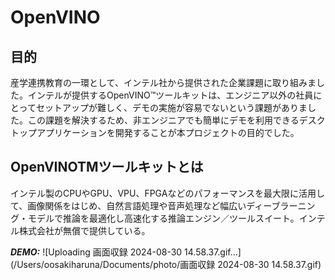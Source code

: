 # OpenVINO

## 目的
産学連携教育の一環として、インテル社から提供された企業課題に取り組みました。インテルが提供するOpenVINO™ツールキットは、エンジニア以外の社員にとってセットアップが難しく、デモの実施が容易でないという課題がありました。この課題を解決するため、非エンジニアでも簡単にデモを利用できるデスクトップアプリケーションを開発することが本プロジェクトの目的でした。

## OpenVINOTMツールキットとは
インテル製のCPUやGPU、VPU、FPGAなどのパフォーマンスを最大限に活用して、画像関係をはじめ、自然言語処理や音声処理など幅広いディーブラーニング・モデルで推論を最適化し高速化する推論エンジン／ツールスイート。インテル株式会社が無償で提供している。

***DEMO:***
![Uploading 画面収録 2024-08-30 14.58.37.gif…](/Users/oosakiharuna/Documents/photo/画面収録 2024-08-30 14.58.37.gif)

